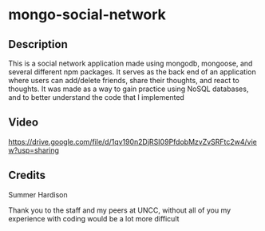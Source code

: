 # mongo-social-network

## Description
This is a social network application made using mongodb, mongoose, and several different npm packages. It serves as the back end of an application where users can add/delete friends, share their thoughts, and react to thoughts. It was made as a way to gain practice using NoSQL databases, and to better understand the code that I implemented

## Video
https://drive.google.com/file/d/1qv190n2DjRSI09PfdobMzvZvSRFtc2w4/view?usp=sharing

## Credits
Summer Hardison

Thank you to the staff and my peers at UNCC, without all of you my experience with coding would be a lot more difficult
